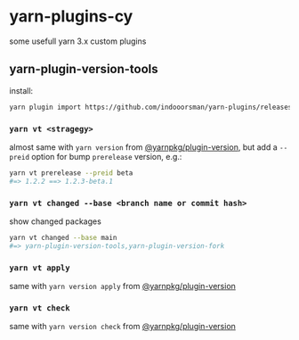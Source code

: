 # yarn-plugins-cy

some usefull yarn 3.x custom plugins

## yarn-plugin-version-tools

install:

```bash
yarn plugin import https://github.com/indooorsman/yarn-plugins/releases/download/v1.0.3/plugin-version-tools.js
```

### `yarn vt <stragegy>`

almost same with `yarn version` from [@yarnpkg/plugin-version](https://yarnpkg.com/cli/version), but add a `--preid` option for bump `prerelease` version, e.g.:

```bash
yarn vt prerelease --preid beta
#=> 1.2.2 ==> 1.2.3-beta.1
```

### `yarn vt changed --base <branch name or commit hash>`

show changed packages

```bash
yarn vt changed --base main
#=> yarn-plugin-version-tools,yarn-plugin-version-fork
```

### `yarn vt apply`

same with `yarn version apply` from [@yarnpkg/plugin-version](https://yarnpkg.com/cli/version)

### `yarn vt check`

same with `yarn version check` from [@yarnpkg/plugin-version](https://yarnpkg.com/cli/version)